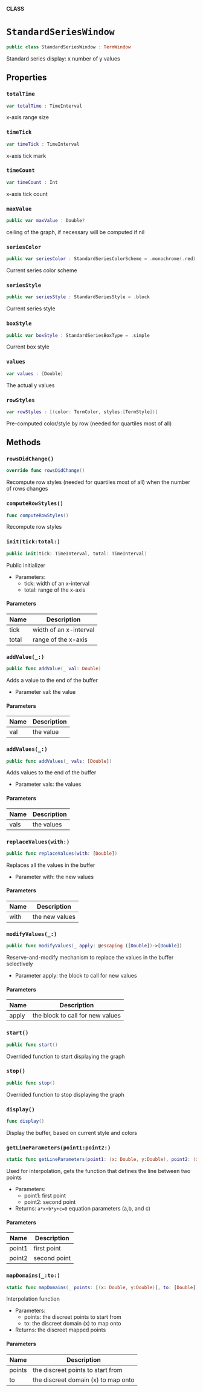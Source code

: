**CLASS**

# `StandardSeriesWindow`

```swift
public class StandardSeriesWindow : TermWindow
```

Standard series display: x number of y values

## Properties
### `totalTime`

```swift
var totalTime : TimeInterval
```

x-axis range size

### `timeTick`

```swift
var timeTick : TimeInterval
```

x-axis tick mark

### `timeCount`

```swift
var timeCount : Int
```

x-axis tick count

### `maxValue`

```swift
public var maxValue : Double?
```

ceiling of the graph, if necessary
will be computed if nil

### `seriesColor`

```swift
public var seriesColor : StandardSeriesColorScheme = .monochrome(.red)
```

Current series color scheme

### `seriesStyle`

```swift
public var seriesStyle : StandardSeriesStyle = .block
```

Current series style

### `boxStyle`

```swift
public var boxStyle : StandardSeriesBoxType = .simple
```

Current box style

### `values`

```swift
var values : [Double]
```

The actual y values

### `rowStyles`

```swift
var rowStyles : [(color: TermColor, styles:[TermStyle])]
```

Pre-computed color/style by row (needed for quartiles most of all)

## Methods
### `rowsDidChange()`

```swift
override func rowsDidChange()
```

Recompute row styles (needed for quartiles most of all) when the number of rows changes

### `computeRowStyles()`

```swift
func computeRowStyles()
```

Recompute row styles

### `init(tick:total:)`

```swift
public init(tick: TimeInterval, total: TimeInterval)
```

Public initializer
- Parameters:
  - tick: width of an x-interval
  - total: range of the x-axis

#### Parameters

| Name | Description |
| ---- | ----------- |
| tick | width of an x-interval |
| total | range of the x-axis |

### `addValue(_:)`

```swift
public func addValue(_ val: Double)
```

Adds a value to the end of the buffer
- Parameter val: the value

#### Parameters

| Name | Description |
| ---- | ----------- |
| val | the value |

### `addValues(_:)`

```swift
public func addValues(_ vals: [Double])
```

Adds values to the end of the buffer
- Parameter vals: the values

#### Parameters

| Name | Description |
| ---- | ----------- |
| vals | the values |

### `replaceValues(with:)`

```swift
public func replaceValues(with: [Double])
```

Replaces all the values in the buffer
- Parameter with: the new values

#### Parameters

| Name | Description |
| ---- | ----------- |
| with | the new values |

### `modifyValues(_:)`

```swift
public func modifyValues(_ apply: @escaping ([Double])->[Double])
```

Reserve-and-modify mechanism to replace the values in the buffer selectively
- Parameter apply: the block to call for new values

#### Parameters

| Name | Description |
| ---- | ----------- |
| apply | the block to call for new values |

### `start()`

```swift
public func start()
```

Overrided function to start displaying the graph

### `stop()`

```swift
public func stop()
```

Overrided function to stop displaying the graph

### `display()`

```swift
func display()
```

Display the buffer, based on current style and colors

### `getLineParameters(point1:point2:)`

```swift
static func getLineParameters(point1: (x: Double, y:Double), point2: (x: Double, y:Double)) -> (a: Double, b: Double, c: Double)
```

Used for interpolation, gets the function that defines the line between two points
- Parameters:
  - point1: first point
  - point2: second point
- Returns: `a*x+b*y+c=0` equation parameters (a,b, and c)

#### Parameters

| Name | Description |
| ---- | ----------- |
| point1 | first point |
| point2 | second point |

### `mapDomains(_:to:)`

```swift
static func mapDomains(_ points: [(x: Double, y:Double)], to: [Double]) -> [(x: Double, y:Double)]
```

Interpolation function
- Parameters:
  - points: the discreet points to start from
  - to: the discreet domain (x) to map onto
- Returns: the discreet mapped points

#### Parameters

| Name | Description |
| ---- | ----------- |
| points | the discreet points to start from |
| to | the discreet domain (x) to map onto |